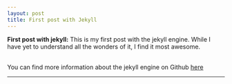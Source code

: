 ```yaml
---
layout: post
title: First post with Jekyll
---
```


<div class="aside">

<b>First post with jekyll:</b> This is my first post with the jekyll engine. While I have yet to understand all the wonders of it, I find it most awesome.
<br /><br />

You can find more information about the jekyll engine on Github <a href="https://github.com/mojombo/jekyll">here</a>

</div>

---

